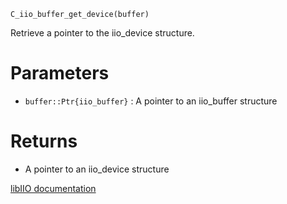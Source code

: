 ```
C_iio_buffer_get_device(buffer)
```

Retrieve a pointer to the iio_device structure.

# Parameters

  * `buffer::Ptr{iio_buffer}` : A pointer to an iio_buffer structure

# Returns

  * A pointer to an iio_device structure

[libIIO documentation](https://analogdevicesinc.github.io/libiio/master/libiio/group__Buffer.html#ga42367567d47f501d1922d1b331cf64fb)
